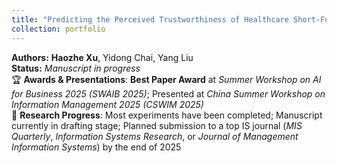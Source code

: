 ```yaml
---
title: "Predicting the Perceived Trustworthiness of Healthcare Short-Form Videos: A Deep Neural Point Process–enhanced Multimodal Learning Approach"
collection: portfolio
---
```


**Authors:** **Haozhe Xu**, Yidong Chai, Yang Liu  
**Status:** *Manuscript in progress*  
🏆 **Awards & Presentations**: **Best Paper Award** at *Summer Workshop on AI for Business 2025 (SWAIB 2025)*; Presented at *China Summer Workshop on Information Management 2025 (CSWIM 2025)*  
🧪 **Research Progress**: Most experiments have been completed; Manuscript currently in drafting stage; Planned submission to a top IS journal (*MIS Quarterly*, *Information Systems Research*, or *Journal of Management Information Systems*) by the end of 2025



